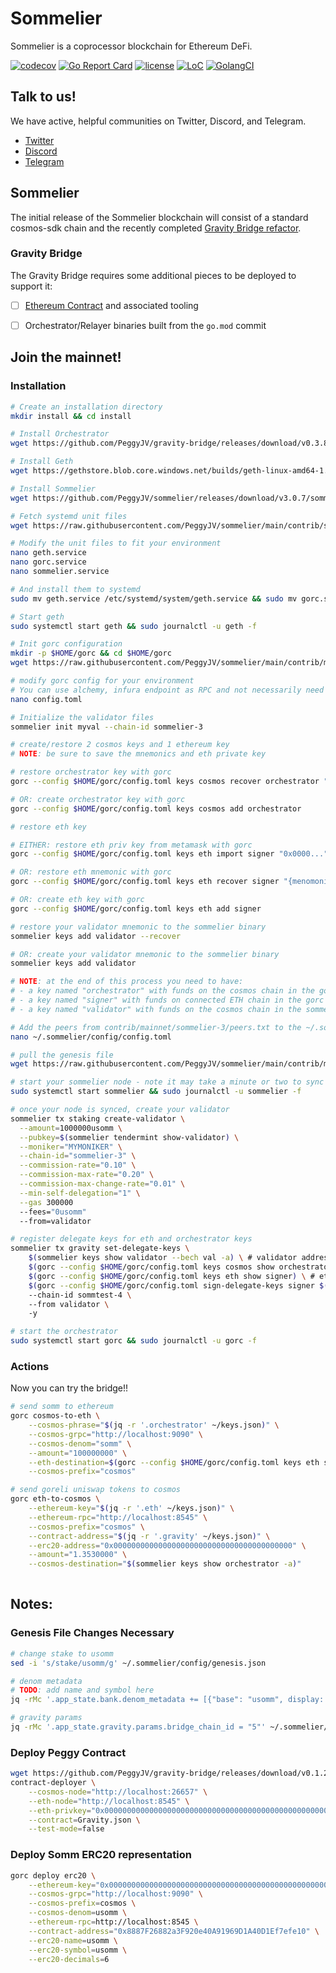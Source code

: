 # Sommelier

Sommelier is a coprocessor blockchain for Ethereum DeFi.

[![codecov](https://codecov.io/gh/peggyjv/sommelier/branch/main/graph/badge.svg)](https://codecov.io/gh/peggyjv/sommelier)
[![Go Report Card](https://goreportcard.com/badge/github.com/peggyjv/sommelier)](https://goreportcard.com/report/github.com/peggyjv/sommelier)
[![license](https://img.shields.io/github/license/peggyjv/sommelier.svg)](https://github.com/peggyjv/sommelier/blob/main/LICENSE)
[![LoC](https://tokei.rs/b1/github/peggyjv/sommelier)](https://github.com/peggyjv/sommelier)
[![GolangCI](https://golangci.com/badges/github.com/peggyjv/sommelier.svg)](https://golangci.com/r/github.com/peggyjv/sommelier)

## Talk to us!

We have active, helpful communities on Twitter, Discord, and Telegram.

* [Twitter](https://twitter.com/sommfinance)
* [Discord](https://discord.gg/gZzaPmDzUq)
* [Telegram](https://t.me/peggyvaults)

## Sommelier

The initial release of the Sommelier blockchain will consist of a standard cosmos-sdk chain and the recently completed [Gravity Bridge refactor](https://github.com/peggyjv/gravity-bridge).

### Gravity Bridge

The Gravity Bridge requires some additional pieces to be deployed to support it:

- [ ] [Ethereum Contract](https://github.com/PeggyJV/gravity-bridge/tree/main/solidity) and associated tooling
- [ ] Orchestrator/Relayer binaries built from the `go.mod` commit 


## Join the mainnet!

### Installation

```bash 
# Create an installation directory
mkdir install && cd install

# Install Orchestrator
wget https://github.com/PeggyJV/gravity-bridge/releases/download/v0.3.8/contract-deployer https://github.com/PeggyJV/gravity-bridge/releases/download/v0.3.8/orchestrator https://github.com/PeggyJV/gravity-bridge/releases/download/v0.3.8/relayer https://github.com/PeggyJV/gravity-bridge/releases/download/v0.3.8/gorc && chmod +x * && sudo mv * /usr/bin

# Install Geth
wget https://gethstore.blob.core.windows.net/builds/geth-linux-amd64-1.10.4-aa637fd3.tar.gz && tar -xvf geth-linux-amd64-1.10.4-aa637fd3.tar.gz && sudo mv geth-linux-amd64-1.10.4-aa637fd3/geth /usr/bin/geth && rm -rf geth-linux-amd64-1.10.4-aa637fd3*

# Install Sommelier
wget https://github.com/PeggyJV/sommelier/releases/download/v3.0.7/sommelier_3.0.7_linux_amd64.tar.gz && tar -xf sommelier_3.0.7_linux_amd64.tar.gz && sudo mv sommelier /usr/bin && rm -rf sommelier_3.0.7_linux_amd64* LICENSE README.md

# Fetch systemd unit files
wget https://raw.githubusercontent.com/PeggyJV/sommelier/main/contrib/systemd/geth.service https://raw.githubusercontent.com/PeggyJV/sommelier/main/contrib/systemd/gorc.service https://raw.githubusercontent.com/PeggyJV/sommelier/main/contrib/systemd/sommelier.service

# Modify the unit files to fit your environment
nano geth.service
nano gorc.service
nano sommelier.service

# And install them to systemd
sudo mv geth.service /etc/systemd/system/geth.service && sudo mv gorc.service /etc/systemd/system/ && sudo mv sommelier.service /etc/systemd/system/ && sudo systemctl daemon-reload

# Start geth
sudo systemctl start geth && sudo journalctl -u geth -f

# Init gorc configuration
mkdir -p $HOME/gorc && cd $HOME/gorc
wget https://raw.githubusercontent.com/PeggyJV/sommelier/main/contrib/mainnet/sommelier-3/config.toml

# modify gorc config for your environment
# You can use alchemy, infura endpoint as RPC and not necessarily need to sync the blockchain eth with geth
nano config.toml

# Initialize the validator files
sommelier init myval --chain-id sommelier-3

# create/restore 2 cosmos keys and 1 ethereum key
# NOTE: be sure to save the mnemonics and eth private key

# restore orchestrator key with gorc 
gorc --config $HOME/gorc/config.toml keys cosmos recover orchestrator "{menmonic}"

# OR: create orchestrator key with gorc 
gorc --config $HOME/gorc/config.toml keys cosmos add orchestrator

# restore eth key 

# EITHER: restore eth priv key from metamask with gorc 
gorc --config $HOME/gorc/config.toml keys eth import signer "0x0000..."

# OR: restore eth mnemonic with gorc
gorc --config $HOME/gorc/config.toml keys eth recover signer "{menomonic}"

# OR: create eth key with gorc 
gorc --config $HOME/gorc/config.toml keys eth add signer

# restore your validator mnemonic to the sommelier binary
sommelier keys add validator --recover

# OR: create your validator mnemonic to the sommelier binary
sommelier keys add validator

# NOTE: at the end of this process you need to have:
# - a key named "orchestrator" with funds on the cosmos chain in the gorc keystore
# - a key named "signer" with funds on connected ETH chain in the gorc keystore
# - a key named "validator" with funds on the cosmos chain in the sommelier keystore

# Add the peers from contrib/mainnet/sommelier-3/peers.txt to the ~/.sommelier/config/config.toml file
nano ~/.sommelier/config/config.toml

# pull the genesis file 
wget https://raw.githubusercontent.com/PeggyJV/sommelier/main/contrib/mainnet/sommelier-3/genesis.json -O $HOME/.sommelier/config/genesis.json

# start your sommelier node - note it may take a minute or two to sync all of the blocks
sudo systemctl start sommelier && sudo journalctl -u sommelier -f

# once your node is synced, create your validator 
sommelier tx staking create-validator \
  --amount=1000000usomm \
  --pubkey=$(sommelier tendermint show-validator) \
  --moniker="MYMONIKER" \
  --chain-id="sommelier-3" \
  --commission-rate="0.10" \
  --commission-max-rate="0.20" \
  --commission-max-change-rate="0.01" \
  --min-self-delegation="1" \
  --gas 300000   
  --fees="0usomm"
  --from=validator

# register delegate keys for eth and orchestrator keys
sommelier tx gravity set-delegate-keys \
    $(sommelier keys show validator --bech val -a) \ # validator address
    $(gorc --config $HOME/gorc/config.toml keys cosmos show orchestrator) \ # orchestrator address (this must be run manually and address extracted)
    $(gorc --config $HOME/gorc/config.toml keys eth show signer) \ # eth signer address
    $(gorc --config $HOME/gorc/config.toml sign-delegate-keys signer $(sommelier keys show validator --bech val -a)) \ 
    --chain-id sommtest-4 \ 
    --from validator \ 
    -y

# start the orchestrator
sudo systemctl start gorc && sudo journalctl -u gorc -f
```

### Actions

Now you can try the bridge!!

```bash
# send somm to ethereum
gorc cosmos-to-eth \
    --cosmos-phrase="$(jq -r '.orchestrator' ~/keys.json)" \
    --cosmos-grpc="http://localhost:9090" \
    --cosmos-denom="somm" \
    --amount="100000000" \
    --eth-destination=$(gorc --config $HOME/gorc/config.toml keys eth show signer) \
    --cosmos-prefix="cosmos"

# send goreli uniswap tokens to cosmos
gorc eth-to-cosmos \
    --ethereum-key="$(jq -r '.eth' ~/keys.json)" \
    --ethereum-rpc="http://localhost:8545" \
    --cosmos-prefix="cosmos" \
    --contract-address="$(jq -r '.gravity' ~/keys.json)" \
    --erc20-address="0x0000000000000000000000000000000000000000" \
    --amount="1.3530000" \
    --cosmos-destination="$(sommelier keys show orchestrator -a)"
    
```

## Notes:

### Genesis File Changes Necessary

```bash
# change stake to usomm
sed -i 's/stake/usomm/g' ~/.sommelier/config/genesis.json

# denom metadata
# TODO: add name and symbol here
jq -rMc '.app_state.bank.denom_metadata += [{"base": "usomm", display: "somm", "description": "A staking test token", "denom_units": [{"denom": "usomm", "exponent": 0}, {"denom": "somm", "exponent": 6}]}]' ~/.sommelier/config/genesis.json > ~/.sommelier/config/genesis.json

# gravity params
jq -rMc '.app_state.gravity.params.bridge_chain_id = "5"' ~/.sommelier/config/genesis.json > ~/.sommelier/config/genesis.json
```

### Deploy Peggy Contract

```bash
wget https://github.com/PeggyJV/gravity-bridge/releases/download/v0.1.21/Gravity.json
contract-deployer \
    --cosmos-node="http://localhost:26657" \
    --eth-node="http://localhost:8545" \
    --eth-privkey="0x0000000000000000000000000000000000000000000000000000000000000000" \
    --contract=Gravity.json \
    --test-mode=false
```

### Deploy Somm ERC20 representation

```bash
gorc deploy erc20 \
    --ethereum-key="0x0000000000000000000000000000000000000000000000000000000000000000" \
    --cosmos-grpc="http://localhost:9090" \
    --cosmos-prefix=cosmos \
    --cosmos-denom=usomm \
    --ethereum-rpc=http://localhost:8545 \
    --contract-address="0x8887F26882a3F920e40A91969D1A40D1Ef7efe10" \
    --erc20-name=usomm \
    --erc20-symbol=usomm \
    --erc20-decimals=6 
```